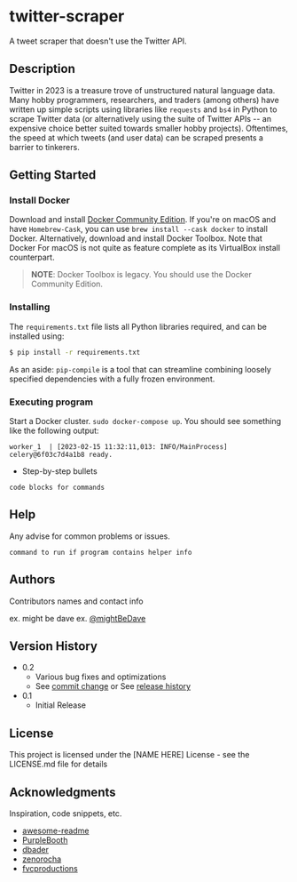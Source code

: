 # twitter-scraper
A tweet scraper that doesn't use the Twitter API.

## Description

Twitter in 2023 is a treasure trove of unstructured natural language data. Many hobby programmers, researchers, and traders (among others) have written up simple scripts using libraries like `requests` and `bs4` in Python to scrape Twitter data (or alternatively using the suite of Twitter APIs -- an expensive choice better suited towards smaller hobby projects). Oftentimes, the speed at which tweets (and user data) can be scraped presents a barrier to tinkerers.



## Getting Started

### Install Docker

Download and install [Docker Community Edition](https://www.docker.com/community-edition). If you're on macOS and have `Homebrew-Cask`, you can use `brew install --cask docker` to install Docker. Alternatively, download and install Docker Toolbox. Note that Docker For macOS is not quite as feature complete as its VirtualBox install counterpart. 

> **NOTE**: Docker Toolbox is legacy. You should use the Docker Community Edition.

### Installing

The `requirements.txt` file lists all Python libraries required, and can be installed using:

```bash
$ pip install -r requirements.txt
```

As an aside: `pip-compile` is a tool that can streamline combining loosely specified dependencies with a fully frozen environment. 

### Executing program

Start a Docker cluster. `sudo docker-compose up`. You should see something like the following output:

```
worker_1  | [2023-02-15 11:32:11,013: INFO/MainProcess] celery@6f03c7d4a1b8 ready.
```


* Step-by-step bullets
```
code blocks for commands
```

## Help

Any advise for common problems or issues.
```
command to run if program contains helper info
```

## Authors

Contributors names and contact info

ex. might be dave 
ex. [@mightBeDave](https://github.com/adhd)

## Version History

* 0.2
    * Various bug fixes and optimizations
    * See [commit change]() or See [release history]()
* 0.1
    * Initial Release

## License

This project is licensed under the [NAME HERE] License - see the LICENSE.md file for details

## Acknowledgments

Inspiration, code snippets, etc.
* [awesome-readme](https://github.com/matiassingers/awesome-readme)
* [PurpleBooth](https://gist.github.com/PurpleBooth/109311bb0361f32d87a2)
* [dbader](https://github.com/dbader/readme-template)
* [zenorocha](https://gist.github.com/zenorocha/4526327)
* [fvcproductions](https://gist.github.com/fvcproductions/1bfc2d4aecb01a834b46)
